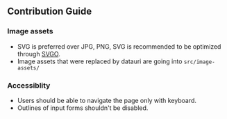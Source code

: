 Contribution Guide
-----------------


### Image assets

- SVG is preferred over JPG, PNG, SVG is recommended to be optimized through [SVGO](https://github.com/svg/svgo).
- Image assets that were replaced by datauri are going into `src/image-assets/`

### Accessiblity

- Users should be able to navigate the page only with keyboard.
- Outlines of input forms shouldn't be disabled.